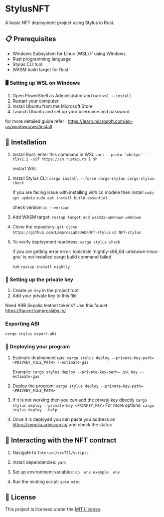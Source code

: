 # StylusNFT

A basic NFT deployment project using Stylus in Rust.

## 📋 Prerequisites

- Windows Subsystem for Linux (WSL) if using Windows
- Rust programming language
- Stylus CLI tool
- WASM build target for Rust

### 🖥️ Setting up WSL on Windows

1. Open PowerShell as Administrator and run:
   `wsl --install`
2. Restart your computer
3. Install Ubuntu from the Microsoft Store
4. Launch Ubuntu and set up your username and password

for more detailed guide refer : https://learn.microsoft.com/en-us/windows/wsl/install

## 🚀 Installation

1. Install Rust:
   enter this command in WSL
   `curl --proto '=https' --tlsv1.2 -sSf https://sh.rustup.rs | sh`

   restart WSL

2. Install Stylus CLI:
   `cargo install --force cargo-stylus cargo-stylus-check`

   If you are facing issue with installing with cc modele then install
   `sudo apt update`
   `sudo apt install build-essential`

   check version
   `cc --version`

3. Add WASM target:
   `rustup target add wasm32-unknown-unknown`

4. Clone the repository:
   `git clone https://github.com/LamprosLabsDAO/NFT-stylus`
   `cd NFT-stylus`

5. To verify deployment readiness:
   `cargo stylus check`

   if you are getting error
   error: toolchain 'nightly-x86_64-unknown-linux-gnu' is not installed
   cargo build command failed

   run
   `rustup install nightly`

### 🔑 Setting up the private key

1. Create `pk.key` in the project root
2. Add your private key to this file

Need ARB Sepolia testnet tokens? Use this faucet: https://faucet.lamproslabs.io/

### Exporting ABI

`cargo stylus export-abi`

### 🚀 Deploying your program

1. Estimate deployment gas:
   `cargo stylus deploy --private-key-path=<PRIVKEY_FILE_PATH> --estimate-gas`

   Example:
   `cargo stylus deploy --private-key-path=./pk.key --estimate-gas`

2. Deploy the program:
   `cargo stylus deploy --private-key-path=<PRIVKEY_FILE_PATH>`

3. If it is not working then you can add the private key directly
   `cargo stylus deploy --private-key <PRIVKEY_KEY>`
   For more options:
   `cargo stylus deploy --help`

4. Once it is deployed you can paste you address on https://sepolia.arbiscan.io/ and check the status

## 🎨 Interacting with the NFT contract

1. Navigate to `Interact/erc721/scripts`

2. Install dependencies:
   `yarn`

3. Set up environment variables:
   `cp .env.example .env`

4. Run the minting script:
   `yarn mint`

## 📄 License

This project is licensed under the [MIT License](LICENSE).
